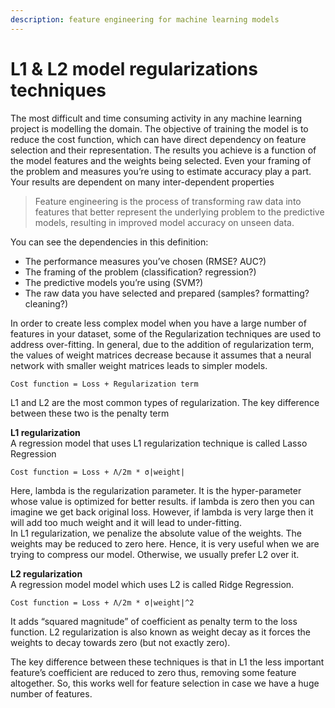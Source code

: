 ```yaml
---
description: feature engineering for machine learning models
---
```


# L1 & L2 model regularizations techniques

The most difficult and time consuming activity in any machine learning project is modelling the domain. The objective of training the model is to reduce the cost function, which can have direct dependency on feature selection and their representation. The results you achieve is a function of the model features and the weights being selected. Even your framing of the problem and measures you’re using to estimate accuracy play a part. Your results are dependent on many inter-dependent properties

> Feature engineering is the process of transforming raw data into features that better represent the underlying problem to the predictive models, resulting in improved model accuracy on unseen data.

You can see the dependencies in this definition:

* The performance measures you’ve chosen \(RMSE? AUC?\)
* The framing of the problem \(classification? regression?\)
* The predictive models you’re using \(SVM?\)
* The raw data you have selected and prepared \(samples? formatting? cleaning?\)

In order to create less complex model when you have a large number of features in your dataset, some of the Regularization techniques are used to address over-fitting. In general, due to the addition of regularization term, the values of weight matrices decrease because it assumes that a neural network with smaller weight matrices leads to simpler models.

`Cost function = Loss + Regularization term`

L1 and L2 are the most common types of regularization. The key difference between these two is the penalty term

**L1 regularization**  
A regression model that uses L1 regularization technique is called Lasso Regression

`Cost function = Loss + Λ/2m * σ|weight|`

Here, lambda is the regularization parameter. It is the hyper-parameter whose value is optimized for better results. if lambda is zero then you can imagine we get back original loss. However, if lambda is very large then it will add too much weight and it will lead to under-fitting.  
In L1 regularization, we penalize the absolute value of the weights. The weights may be reduced to zero here. Hence, it is very useful when we are trying to compress our model. Otherwise, we usually prefer L2 over it.

**L2 regularization**  
A regression model model which uses L2 is called Ridge Regression.

`Cost function = Loss + Λ/2m * σ|weight|^2`

It adds “squared magnitude” of coefficient as penalty term to the loss function. L2 regularization is also known as weight decay as it forces the weights to decay towards zero \(but not exactly zero\).

The key difference between these techniques is that in L1 the less important feature’s coefficient are reduced to zero thus, removing some feature altogether. So, this works well for feature selection in case we have a huge number of features.

